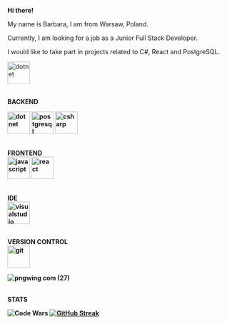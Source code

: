 <b> Hi there! </b> 

My name is Barbara, I am from Warsaw, Poland.

Currently, I am looking for a job as a Junior Full Stack Developer.

I would like to take part in projects related to C#, React and PostgreSQL.

<img src="https://github.com/BarbaraPorebska/BarbaraPorebska/assets/111875975/265469ff-bba6-4a61-b3be-fc83422c6fb9" alt="dotnet" width="50" height="50">

<br><b>BACKEND</br>

<img src="https://github.com/BarbaraPorebska/BarbaraPorebska/assets/111875975/e61bfe0c-0166-410b-a495-151110429ea0" alt="dotnet" width="50" height="50">
<img src="https://github.com/BarbaraPorebska/BarbaraPorebska/assets/111875975/4e1288d9-1ef6-4266-be48-1f4b47dfd725" alt="postgresql" width="50" height="50">
<img src="https://github.com/BarbaraPorebska/BarbaraPorebska/assets/111875975/3412f845-4cfd-4480-9df9-fc249001a70b" alt="csharp" width="50" height="50">







<br> FRONTEND </br>
<img src="https://github.com/BarbaraPorebska/BarbaraPorebska/assets/111875975/3a0cec06-b4e1-426d-b66e-d7889640b5d5" alt="javascript" width="50" height="50">
<img src="https://github.com/BarbaraPorebska/BarbaraPorebska/assets/111875975/093a94ee-0c0e-4105-a6c0-1f490b1e2e18" alt="react" width="50" height="50">


<br> IDE </br>
<img src="https://github.com/BarbaraPorebska/BarbaraPorebska/assets/111875975/320d7182-547b-4c75-b418-65e94222b733" alt="visualstudio" width="50" height="50">

<br> VERSION CONTROL </br>
<img src="https://github.com/BarbaraPorebska/BarbaraPorebska/assets/111875975/25a9533e-8973-47dd-a9d8-6fc96efa5072" alt="git" width="50" height="50">


![pngwing com (27)](https://github.com/BarbaraPorebska/BarbaraPorebska/assets/111875975/b29ff706-8a3f-4911-973f-ff8eb76c8f7f)

<br> STATS </br>

![Code Wars](https://www.codewars.com/users/BarbaraPorebska/badges/large)
<a href="https://git.io/streak-stats"><img src="https://github-readme-streak-stats.herokuapp.com?user=BarbaraPorebska&theme=dark" alt="GitHub Streak" /></a>
<!--
**BarbaraPorebska/BarbaraPorebska** is a ✨ _special_ ✨ repository because its `README.md` (this file) appears on your GitHub profile.

Here are some ideas to get you started:

- 🔭 I’m currently working on ...
- 🌱 I’m currently learning ...
- 👯 I’m looking to collaborate on ...
- 🤔 I’m looking for help with ...
- 💬 Ask me about ...
- 📫 How to reach me: ...
- 😄 Pronouns: ...
- ⚡ Fun fact: ...
-->
